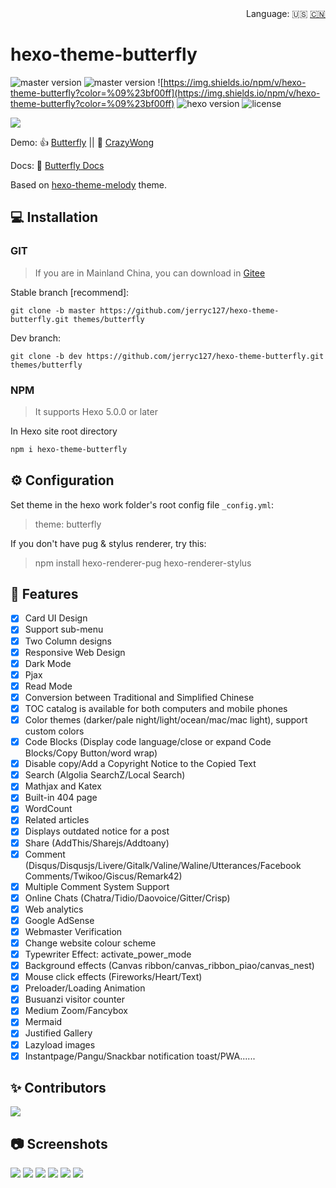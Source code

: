<div align="right">
  Language:
  🇺🇸
  <a title="Chinese" href="/README_CN.md">🇨🇳</a>
</div>

# hexo-theme-butterfly

![master version](https://img.shields.io/github/package-json/v/jerryc127/hexo-theme-butterfly/master?color=%231ab1ad&label=master)
![master version](https://img.shields.io/github/package-json/v/jerryc127/hexo-theme-butterfly/dev?label=dev)
![https://img.shields.io/npm/v/hexo-theme-butterfly?color=%09%23bf00ff](https://img.shields.io/npm/v/hexo-theme-butterfly?color=%09%23bf00ff)
![hexo version](https://img.shields.io/badge/hexo-5.3.0+-0e83c)
![license](https://img.shields.io/github/license/jerryc127/hexo-theme-butterfly?color=FF5531)

![](https://fastly.jsdelivr.net/gh/jerryc127/CDN@m2/img/theme-butterfly-readme.png)

Demo: 👍 [Butterfly](https://butterfly.js.org/) || 🤞 [CrazyWong](https://crazywong.com/)

Docs: 📖 [Butterfly Docs](https://butterfly.js.org/posts/21cfbf15/)

Based on [hexo-theme-melody](https://github.com/Molunerfinn/hexo-theme-melody) theme.

## 💻 Installation

### GIT

> If you are in Mainland China, you can download in [Gitee](https://gitee.com/immyw/hexo-theme-butterfly.git)

Stable branch [recommend]:

```
git clone -b master https://github.com/jerryc127/hexo-theme-butterfly.git themes/butterfly
```

Dev branch:

```
git clone -b dev https://github.com/jerryc127/hexo-theme-butterfly.git themes/butterfly
```

### NPM

> It supports Hexo 5.0.0 or later

In Hexo site root directory

```powershell
npm i hexo-theme-butterfly
```

## ⚙ Configuration

Set theme in the hexo work folder's root config file `_config.yml`:

> theme: butterfly

If you don't have pug & stylus renderer, try this:

> npm install hexo-renderer-pug hexo-renderer-stylus

## 🎉 Features

- [x] Card UI Design
- [x] Support sub-menu
- [x] Two Column designs
- [x] Responsive Web Design
- [x] Dark Mode
- [x] Pjax
- [x] Read Mode
- [x] Conversion between Traditional and Simplified Chinese
- [x] TOC catalog is available for both computers and mobile phones
- [x] Color themes (darker/pale night/light/ocean/mac/mac light), support custom colors
- [x] Code Blocks (Display code language/close or expand Code Blocks/Copy Button/word wrap)
- [x] Disable copy/Add a Copyright Notice to the Copied Text
- [x] Search (Algolia SearchZ/Local Search)
- [x] Mathjax and Katex
- [x] Built-in 404 page
- [x] WordCount
- [x] Related articles
- [x] Displays outdated notice for a post
- [x] Share (AddThis/Sharejs/Addtoany)
- [x] Comment (Disqus/Disqusjs/Livere/Gitalk/Valine/Waline/Utterances/Facebook Comments/Twikoo/Giscus/Remark42)
- [x] Multiple Comment System Support
- [x] Online Chats (Chatra/Tidio/Daovoice/Gitter/Crisp)
- [x] Web analytics
- [x] Google AdSense
- [x] Webmaster Verification
- [x] Change website colour scheme
- [x] Typewriter Effect: activate_power_mode
- [x] Background effects (Canvas ribbon/canvas_ribbon_piao/canvas_nest)
- [x] Mouse click effects (Fireworks/Heart/Text)
- [x] Preloader/Loading Animation
- [x] Busuanzi visitor counter
- [x] Medium Zoom/Fancybox
- [x] Mermaid
- [x] Justified Gallery
- [x] Lazyload images
- [x] Instantpage/Pangu/Snackbar notification toast/PWA......

## ✨ Contributors

<a href="https://github.com/jerryc127/hexo-theme-butterfly/graphs/contributors">
  <img src="https://contrib.rocks/image?repo=jerryc127/hexo-theme-butterfly" />
</a>

## 📷 Screenshots

![](https://fastly.jsdelivr.net/gh/jerryc127/CDN@m2/img/butterfly-readme-screenshots-1.jpg)
![](https://fastly.jsdelivr.net/gh/jerryc127/CDN@m2/img/butterfly-readme-screenshots-2.jpg)
![](https://fastly.jsdelivr.net/gh/jerryc127/CDN@m2/img/butterfly-readme-screenshots-3.jpg)
![](https://fastly.jsdelivr.net/gh/jerryc127/CDN@m2/img/butterfly-readme-screenshots-4.jpg)
![](https://fastly.jsdelivr.net/gh/jerryc127/CDN/img/theme-butterfly-readme-homepage-1.png)
![](https://fastly.jsdelivr.net/gh/jerryc127/CDN/img/theme-butterfly-readme-homepage-2.png)
